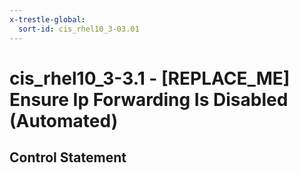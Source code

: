 ```yaml
---
x-trestle-global:
  sort-id: cis_rhel10_3-03.01
---
```


# cis_rhel10_3-3.1 - \[REPLACE_ME\] Ensure Ip Forwarding Is Disabled (Automated)

## Control Statement

